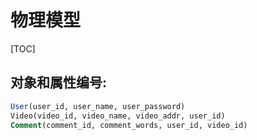 # 物理模型

[TOC]

## 对象和属性编号:
```sql
User(user_id, user_name, user_password)
Video(video_id, video_name, video_addr, user_id)
Comment(comment_id, comment_words, user_id, video_id)
```